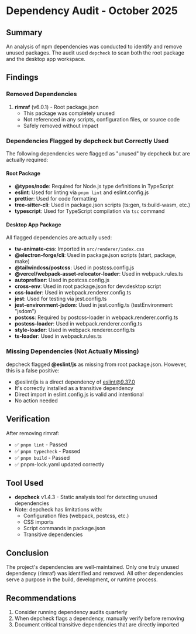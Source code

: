 # Dependency Audit - October 2025

## Summary

An analysis of npm dependencies was conducted to identify and remove unused packages. The audit used `depcheck` to scan both the root package and the desktop app workspace.

## Findings

### Removed Dependencies

1. **rimraf** (v6.0.1) - Root package.json
   - This package was completely unused
   - Not referenced in any scripts, configuration files, or source code
   - Safely removed without impact

### Dependencies Flagged by depcheck but Correctly Used

The following dependencies were flagged as "unused" by depcheck but are actually required:

#### Root Package

- **@types/node**: Required for Node.js type definitions in TypeScript
- **eslint**: Used for linting via `pnpm lint` and eslint.config.js
- **prettier**: Used for code formatting
- **tree-sitter-cli**: Used in package.json scripts (ts:gen, ts:build-wasm, etc.)
- **typescript**: Used for TypeScript compilation via `tsc` command

#### Desktop App Package

All flagged dependencies are actually used:

- **tw-animate-css**: Imported in `src/renderer/index.css`
- **@electron-forge/cli**: Used in package.json scripts (start, package, make)
- **@tailwindcss/postcss**: Used in postcss.config.js
- **@vercel/webpack-asset-relocator-loader**: Used in webpack.rules.ts
- **autoprefixer**: Used in postcss.config.js
- **cross-env**: Used in root package.json for dev:desktop script
- **css-loader**: Used in webpack.renderer.config.ts
- **jest**: Used for testing via jest.config.ts
- **jest-environment-jsdom**: Used in jest.config.ts (testEnvironment: "jsdom")
- **postcss**: Required by postcss-loader in webpack.renderer.config.ts
- **postcss-loader**: Used in webpack.renderer.config.ts
- **style-loader**: Used in webpack.renderer.config.ts
- **ts-loader**: Used in webpack.rules.ts

### Missing Dependencies (Not Actually Missing)

depcheck flagged **@eslint/js** as missing from root package.json. However, this is a false positive:

- @eslint/js is a direct dependency of eslint@9.37.0
- It's correctly installed as a transitive dependency
- Direct import in eslint.config.js is valid and intentional
- No action needed

## Verification

After removing rimraf:

- ✅ `pnpm lint` - Passed
- ✅ `pnpm typecheck` - Passed
- ✅ `pnpm build` - Passed
- ✅ pnpm-lock.yaml updated correctly

## Tool Used

- **depcheck** v1.4.3 - Static analysis tool for detecting unused dependencies
- Note: depcheck has limitations with:
  - Configuration files (webpack, postcss, etc.)
  - CSS imports
  - Script commands in package.json
  - Transitive dependencies

## Conclusion

The project's dependencies are well-maintained. Only one truly unused dependency (rimraf) was identified and removed. All other dependencies serve a purpose in the build, development, or runtime process.

## Recommendations

1. Consider running dependency audits quarterly
2. When depcheck flags a dependency, manually verify before removing
3. Document critical transitive dependencies that are directly imported
